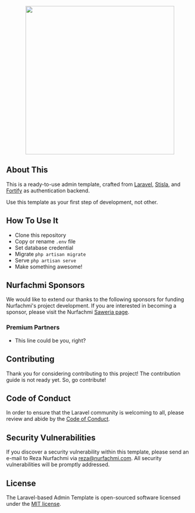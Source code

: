 <p align="center"><a href="https://laravel.com" target="_blank"><img src="https://raw.githubusercontent.com/laravel/art/master/logo-lockup/5%20SVG/2%20CMYK/1%20Full%20Color/laravel-logolockup-cmyk-red.svg" width="400"></a></p>

## About This

This is a ready-to-use admin template, crafted from [Laravel](https://laravel.com), [Stisla](https://getstisla.com/), and [Fortify](https://laravel.com/docs/fortify) as authentication backend.

Use this template as your first step of development, not other.

## How To Use It

- Clone this repository
- Copy or rename `.env` file
- Set database credential
- Migrate `php artisan migrate`
- Serve `php artisan serve`
- Make something awesome!

## Nurfachmi Sponsors

We would like to extend our thanks to the following sponsors for funding Nurfachmi's project development. If you are interested in becoming a sponsor, please visit the Nurfachmi [Saweria page](https://saweria.co/rezanurfachmi).

### Premium Partners

- This line could be you, right?

## Contributing

Thank you for considering contributing to this project! The contribution guide is not ready yet. So, go contribute!

## Code of Conduct

In order to ensure that the Laravel community is welcoming to all, please review and abide by the [Code of Conduct](https://laravel.com/docs/contributions#code-of-conduct).

## Security Vulnerabilities

If you discover a security vulnerability within this template, please send an e-mail to Reza Nurfachmi via [reza@nurfachmi.com](mailto:reza@nurfachmi.com). All security vulnerabilities will be promptly addressed.

## License

The Laravel-based Admin Template is open-sourced software licensed under the [MIT license](https://opensource.org/licenses/MIT).
